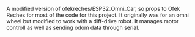 A modified version of ofekreches/ESP32_Omni_Car, so props to Ofek Reches for most of the code for this project.
It originally was for an omni wheel but modified to work with a diff-drive robot. It manages motor controll as 
well as sending odom data through serial.
